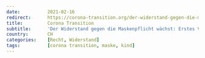 ```yaml
---
date:          2021-02-16
redirect:      https://corona-transition.org/der-widerstand-gegen-die-maskenpflicht-wachst-erstes-verfahren-vor
title:         Corona Transition
subtitle:      'Der Widerstand gegen die Maskenpflicht wächst: Erstes Verfahren beim Bundesgericht angelangt'
country:       CH
categories:    [Recht, Widerstand]
tags:          [corona transition, maske, kind]
---
```


